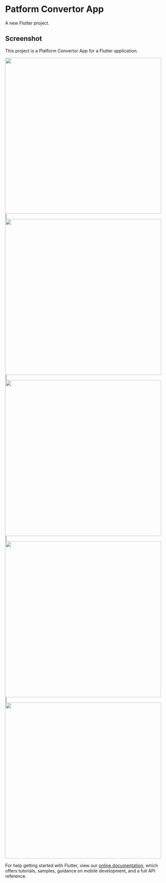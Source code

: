 # Patform Convertor App

A new Flutter project.

## Screenshot

This project is a Platform Convertor App for a Flutter application.

<img src = "https://user-images.githubusercontent.com/121785230/221931252-7a898fea-4fe9-43c7-a3c7-97b83f349f63.jpg" height = "500px"/>  |
<img src = "https://user-images.githubusercontent.com/121785230/221931312-0833563d-99b9-42e0-8f6b-995c58c39c2e.jpg" height = "500px"/>  | 
<img src = "https://user-images.githubusercontent.com/121785230/221931444-ab8c7e2f-33df-4ee7-ab22-2f8d1ac4cbba.jpg" height = "500px"/>  | 
<img src = "https://user-images.githubusercontent.com/121785230/221931961-d6a81f7d-5f58-4022-a466-38d9388c36e2.jpg" height = "500px"/>  |
<img src = "https://user-images.githubusercontent.com/121785230/221932157-f6992ea2-dfc7-4f79-84c3-b9ad4954bf65.jpg" height = "500px"/>

For help getting started with Flutter, view our
[online documentation](https://flutter.dev/docs), which offers tutorials,
samples, guidance on mobile development, and a full API reference.
